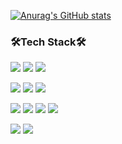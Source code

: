 

[![Anurag's GitHub stats](https://github-readme-stats.vercel.app/api?username=stevey-sy&hide=stars,prs)](https://github.com/stevey-sy/github-readme-stats)

### 🛠Tech Stack🛠
<div>
<!--     <p>
    <img src="https://img.shields.io/badge/Android-000000?style=flat-square&logo=Android&logoColor=white"/>
    <img src="https://img.shields.io/badge/Java-007396?style=flat-square&logo=Java&logoColor=white"/>
    <img src="https://img.shields.io/badge/Kotlin-0095D5?style=flat-square&logo=Kotlin&logoColor=white"/>
    </p>
    <p>
    <img src="https://img.shields.io/badge/PHP-777BB4?style=flat-square&logo=PHP&logoColor=white"/>
    <img src="https://img.shields.io/badge/MySQL-4479A1?style=flat-square&logo=MySQL&logoColor=white"/>
         <img src="https://img.shields.io/badge/Firebase-FFCA28?style=flat-square&logo=Firebase&logoColor=white"/>
        </p>
    <p>
    <img src="https://img.shields.io/badge/HTML5-E34F26?style=flat-square&logo=HTML5&logoColor=white"/>
    <img src="https://img.shields.io/badge/CSS-1572B6?style=flat-square&logo=CSS3&logoColor=white"/>
    <img src="https://img.shields.io/badge/JavaScript-F7DF1E?style=flat-square&logo=JavaScript&logoColor=white"/>
    <img src="https://img.shields.io/badge/Node.js-339933?style=flat-square&logo=Node.js&logoColor=white"/>
    </p>
    <img src="https://img.shields.io/badge/Ubuntu-E95420?style=flat-square&logo=Ubuntu&logoColor=white"/>
    <img src="https://img.shields.io/badge/AWS-FF9900?style=flat-square&logo=Amazon&logoColor=white"/> -->
    
    
</div>

<div>
    <p>
    <img src="https://img.shields.io/badge/Android-000000?style=flat-square&logo=Android&logoColor=white"/>
    <img src="https://img.shields.io/badge/Java-000000?style=flat-square&logo=Java&logoColor=white"/>
    <img src="https://img.shields.io/badge/Kotlin-000000?style=flat-square&logo=Kotlin&logoColor=white"/>
    </p>
    <p>
    <img src="https://img.shields.io/badge/PHP-000000?style=flat-square&logo=PHP&logoColor=white"/>
    <img src="https://img.shields.io/badge/MySQL-000000?style=flat-square&logo=MySQL&logoColor=white"/>
         <img src="https://img.shields.io/badge/Firebase-000000?style=flat-square&logo=Firebase&logoColor=white"/>
        </p>
    <p>
    <img src="https://img.shields.io/badge/HTML5-000000?style=flat-square&logo=HTML5&logoColor=white"/>
    <img src="https://img.shields.io/badge/CSS-000000?style=flat-square&logo=CSS3&logoColor=white"/>
    <img src="https://img.shields.io/badge/JavaScript-000000?style=flat-square&logo=JavaScript&logoColor=white"/>
    <img src="https://img.shields.io/badge/Node.js-000000?style=flat-square&logo=Node.js&logoColor=white"/>
    </p>
    <img src="https://img.shields.io/badge/Ubuntu-000000?style=flat-square&logo=Ubuntu&logoColor=white"/>
    <img src="https://img.shields.io/badge/AWS-000000?style=flat-square&logo=Amazon&logoColor=white"/>
    
    
</div>


